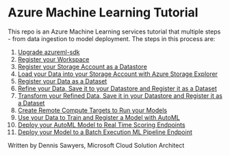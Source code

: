 <!--
 Copyright (c) 2020 Microsoft
 
 This software is released under the MIT License.
 https://opensource.org/licenses/MIT
-->

# Azure Machine Learning Tutorial

This repo is an Azure Machine Learning services tutorial that multiple steps - from data ingestion to model deployment. The steps in this process are:

1. [Upgrade azureml-sdk](00-Upgrade_azureml-sdk.ipynb)
1. [Register your Workspace](01-Register_Workspace.ipynb)
1. [Register your Storage Account as a Datastore](02-Register_Datastore.ipynb)
1. [Load your Data into your Storage Account with Azure Storage Explorer](03-Load_Data_to_Datastore.ipynb)
1. [Register your Data as a Dataset](04-Register_Dataset.ipynb)
1. [Refine your Data, Save it to your Datastore and Register it as a Dataset](05-Refine_Date.ipynb)
1. [Transform your Refined Data, Save it in your Datastore and Register it as a Dataset](06-Transform_Data.ipynb)
1. [Create Remote Compute Targets to Run your Models](07-Create_Compute_Targets.ipynb)
1. [Use your Data to Train and Register a Model with AutoML](08-AutoML_Train_and_Register_Model.ipynb)
1. [Deploy your AutoML Model to Real Time Scoring Endpoints](09-Deploy_Model_as_REST_API.ipynb)
1. [Deploy your Model to a Batch Execution ML Pipeline Endpoint](10-Deploy_Model_as_Batch_Inference.ipynb)


Written by Dennis Sawyers, Microsoft Cloud Solution Architect